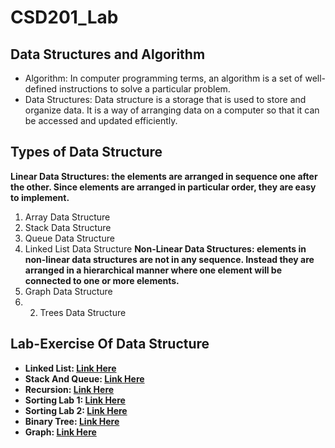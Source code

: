 # CSD201_Lab
## Data Structures and Algorithm
- Algorithm: In computer programming terms, an algorithm is a set of well-defined instructions to solve a particular problem.
- Data Structures: Data structure is a storage that is used to store and organize data. It is a way of arranging data on a computer so that it can be accessed and updated efficiently.

## Types of Data Structure
 **Linear Data Structures: the elements are arranged in sequence one after the other. Since elements are arranged in particular order, they are easy to implement.**
   1. Array Data Structure
   2. Stack Data Structure
   3. Queue Data Structure
   4. Linked List Data Structure
**Non-Linear Data Structures: elements in non-linear data structures are not in any sequence. Instead they are arranged in a hierarchical manner where one element will be connected to one or more elements.**
1. Graph Data Structure
2. 2. Trees Data Structure
## Lab-Exercise Of Data Structure 
- **Linked List: [Link Here](https://github.com/tuanhuu3264/CSD201_Lab/tree/35a2539981fc4c5c3289e73432d17ed655cb1cfa/CSD_LinkList_4Lab)**
- **Stack And Queue: [Link Here](https://github.com/tuanhuu3264/CSD201_Lab/tree/35a2539981fc4c5c3289e73432d17ed655cb1cfa/CSD_Stacks%26Queues_6Lab)**
- **Recursion: [Link Here](https://github.com/tuanhuu3264/CSD201_Lab/tree/35a2539981fc4c5c3289e73432d17ed655cb1cfa/Recursion_4Lab)**
- **Sorting Lab 1: [Link Here](https://github.com/tuanhuu3264/CSD201_Lab/tree/35a2539981fc4c5c3289e73432d17ed655cb1cfa/Sorting%20-%20Lab1%20-%20CSD201)**
- **Sorting Lab 2: [Link Here](https://github.com/tuanhuu3264/CSD201_Lab/tree/35a2539981fc4c5c3289e73432d17ed655cb1cfa/Sorting%20-%20Lab2%20-%20CSD201)**
- **Binary Tree: [Link Here](https://github.com/tuanhuu3264/CSD201_Lab/tree/35a2539981fc4c5c3289e73432d17ed655cb1cfa/BinaryTree_3Lab)**
- **Graph: [Link Here](https://github.com/tuanhuu3264/CSD201_Lab/tree/35a2539981fc4c5c3289e73432d17ed655cb1cfa/CSD_GRAPH_3LAB(1))**
